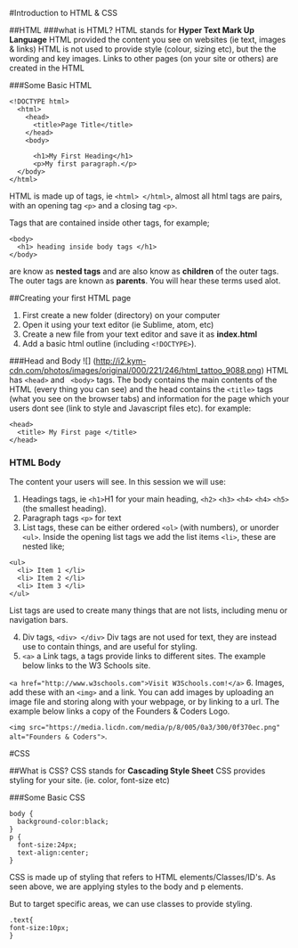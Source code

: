 #Introduction to HTML & CSS


##HTML
###what is HTML?
HTML stands for **Hyper Text Mark Up Language**
HTML provided the content you see on websites (ie text, images & links)
HTML is not used to provide style (colour, sizing etc), but the the wording and key images.
Links to other pages (on your site or others) are created in the HTML

###Some Basic HTML
```
<!DOCTYPE html>
  <html>
    <head>
      <title>Page Title</title>
    </head>
    <body>
  
      <h1>My First Heading</h1>
      <p>My first paragraph.</p>
  </body>
</html>
```

HTML is made up of tags, ie `<html> </html>`, almost all html tags are pairs, with an opening tag `<p>` and a closing tag `<p>`.

Tags that are contained inside other tags, for example;
```
<body>
  <h1> heading inside body tags </h1>
</body>
```
are know as **nested tags** and are also know as **children** of the outer tags. The outer tags are known as **parents**. You will hear these terms used alot.

##Creating your first HTML page

1. First create a new folder (directory) on your computer
2. Open it using your text editor (ie Sublime, atom, etc)
3. Create a new file from your text editor and save it as **index.html**
4. Add a basic html outline (including `<!DOCTYPE>`).

###Head and Body
![] (http://i2.kym-cdn.com/photos/images/original/000/221/246/html_tattoo_9088.png)
HTML has  `<head>` and ` <body>` tags. The body contains the main contents of the HTML (every thing you can see) and the head contains the `<title>` tags (what you see on the browser tabs) and information for the page which your users dont see (link to style and Javascript files etc).
for example:
```
<head>
  <title> My First page </title>
</head>
```

### HTML Body
The content your users will see. In this session we will use:

1. Headings tags, ie `<h1>`H1 for your main heading,  `<h2>` `<h3>` `<h4>` `<h4>` `<h5>`(the smallest heading).
2. Paragraph tags `<p>` for text
3. List tags, these can be either ordered `<ol>` (with numbers), or unorder `<ul>`. Inside the opening list tags we add the list items `<li>`, these are nested like;
  
  ```
  <ul>
    <li> Item 1 </li>
    <li> Item 2 </li>
    <li> Item 3 </li>
  </ul>
  ```
  List tags are used to create many things that are not lists, including menu or navigation bars.
  
4. Div tags, `<div> </div>`  Div tags are not used for text, they are instead use to contain things, and are useful for styling.
5. `<a>` a Link tags, a tags provide links to different sites. The example below links to the W3 Schools site. 
  
  `<a href="http://www.w3schools.com">Visit W3Schools.com!</a>`
6. Images, add these with an `<img>` and a link. You can add images by uploading an image file and storing along with your webpage, or by linking to a url. The example below links a copy of the Founders & Coders Logo.
  
  `<img src="https://media.licdn.com/media/p/8/005/0a3/300/0f370ec.png" alt="Founders & Coders">`.

#CSS

##What is CSS?
CSS stands for **Cascading Style Sheet**
CSS provides styling for your site. (ie. color, font-size etc)

###Some Basic CSS
```
body {
  background-color:black;
}
p {
  font-size:24px;
  text-align:center;
}
```

CSS is made up of styling that refers to HTML elements/Classes/ID's. As seen above, we are applying styles to the body and p elements.

But to target specific areas, we can use classes to provide styling.
```
.text{
font-size:10px;
}
```


